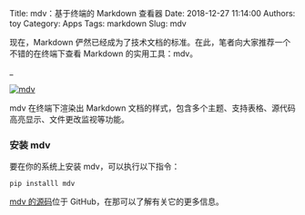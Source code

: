 Title: mdv：基于终端的 Markdown 查看器
Date: 2018-12-27 11:14:00
Authors: toy
Category: Apps
Tags: markdown
Slug: mdv

现在，Markdown 俨然已经成为了技术文档的标准。在此，笔者向大家推荐一个不错的在终端下查看 Markdown 的实用工具：mdv。

<!-- PELICAN_END_SUMMARY -->_

[![mdv]({filename}/images/mdv.thumb.png)]({filename}/images/mdv.png)

mdv 在终端下渲染出 Markdown 文档的样式，包含多个主题、支持表格、源代码高亮显示、文件更改监视等功能。

### 安装 mdv

要在你的系统上安装 mdv，可以执行以下指令：

    pip installl mdv

[mdv 的源码][m]位于 GitHub，在那可以了解有关它的更多信息。

[m]: https://github.com/axiros/terminal_markdown_viewer